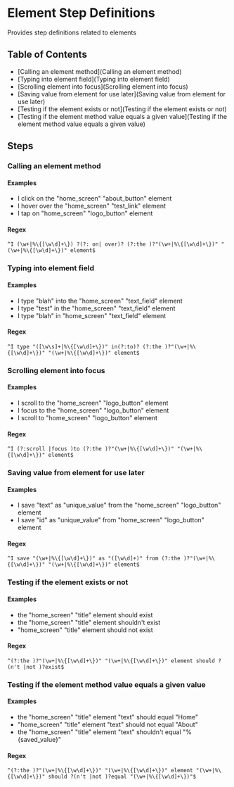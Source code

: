 # Element Step Definitions

Provides step definitions related to elements



## Table of Contents

- [Calling an element method](Calling an element method)
- [Typing into element field](Typing into element field)
- [Scrolling element into focus](Scrolling element into focus)
- [Saving value from element for use later](Saving value from element for use later)
- [Testing if the element exists or not](Testing if the element exists or not)
- [Testing if the element method value equals a given value](Testing if the element method value equals a given value)

## Steps 



### Calling an element method

#### Examples

- I click on the "home_screen" "about_button" element
- I hover over the "home_screen" "test_link" element
- I tap on "home_screen" "logo_button" element


#### Regex

```^I (\w+|%\{[\w\d]+\}) ?(?: on| over)? (?:the )?"(\w+|%\{[\w\d]+\})" "(\w+|%\{[\w\d]+\})" element$```




### Typing into element field

#### Examples

- I type "blah" into the "home_screen" "text_field" element
- I type "test" in the "home_screen" "text_field" element
- I type "blah" in "home_screen" "text_field" element


#### Regex

```^I type "([\w\s]+|%\{[\w\d]+\})" in(?:to)? (?:the )?"(\w+|%\{[\w\d]+\})" "(\w+|%\{[\w\d]+\})" element$```




### Scrolling element into focus

#### Examples

- I scroll to the "home_screen" "logo_button" element
- I focus to the "home_screen" "logo_button" element
- I scroll to "home_screen" "logo_button" element


#### Regex

```^I (?:scroll |focus )to (?:the )?"(\w+|%\{[\w\d]+\})" "(\w+|%\{[\w\d]+\})" element$```




### Saving value from element for use later

#### Examples

- I save "text" as "unique_value" from the "home_screen" "logo_button" element
- I save "id" as "unique_value" from "home_screen" "logo_button" element


#### Regex

```^I save "(\w+|%\{[\w\d]+\})" as "([\w\d]+)" from (?:the )?"(\w+|%\{[\w\d]+\})" "(\w+|%\{[\w\d]+\})" element$```




### Testing if the element exists or not

#### Examples

- the "home_screen" "title" element should exist
- the "home_screen" "title" element shouldn't exist
- "home_screen" "title" element should not exist


#### Regex

```^(?:the )?"(\w+|%\{[\w\d]+\})" "(\w+|%\{[\w\d]+\})" element should ?(n't |not )?exist$```




### Testing if the element method value equals a given value

#### Examples

- the "home_screen" "title" element "text" should equal "Home"
- "home_screen" "title" element "text" should not equal "About"
- the "home_screen" "title" element "text" shouldn't equal "%{saved_value}"


#### Regex

```^(?:the )?"(\w+|%\{[\w\d]+\})" "(\w+|%\{[\w\d]+\})" element "(\w+|%\{[\w\d]+\})" should ?(n't |not )?equal "(\w+|%\{[\w\d]+\})"$```


